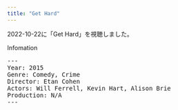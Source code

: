 ```yaml
---
title: "Get Hard"
---
```

2022-10-22に「Get Hard」を視聴しました。

Infomation
<pre>
---
Year: 2015
Genre: Comedy, Crime
Director: Etan Cohen
Actors: Will Ferrell, Kevin Hart, Alison Brie
Production: N/A
---
</pre>